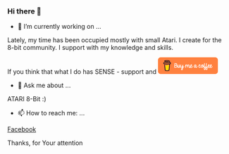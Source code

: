 ### Hi there 👋

- 🔭 I’m currently working on ...

Lately, my time has been occupied mostly with small Atari. I create for the 8-bit community. I support with my knowledge and skills.

If you think that what I do has SENSE - support and [![ByMeCaffee](/bmc.png)](https://www.buymeacoffee.com/PeBe)

- 💬 Ask me about ...

ATARI 8-Bit :) 

- 📫 How to reach me: ...

[Facebook](https://www.facebook.com/pe.be.7587370/)

Thanks, for Your attention
